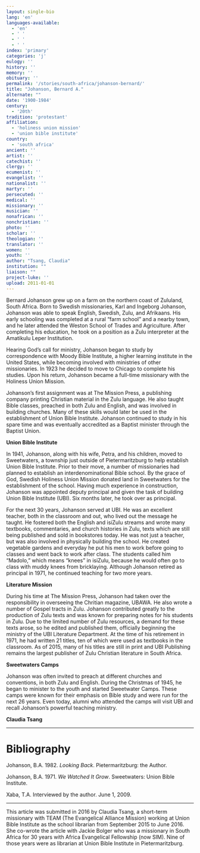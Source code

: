 ```yaml
---
layout: single-bio
lang: 'en'
languages-available:
  - 'en'
  - ' '
  - ' '
  - ' '
index: 'primary'
categories: 'j'
eulogy: ''
history: ''
memory: ''
obituary: ''
permalink: '/stories/south-africa/johanson-bernard/'
title: "Johanson, Bernard A."
alternate: ""
date: '1900-1984'
century:
  - '20th'
tradition: 'protestant'
affiliation:
  - 'holiness union mission'
  - 'union bible institute'
country:
  - 'south africa'
ancient: ''
artist: ''
catechist: ''
clergy: ''
ecumenist: ''
evangelist: ''
nationalist: ''
martyr: ''
persecuted: ''
medical: ''
missionary: ''
musician: ''
nonafrican: ''
nonchristian: ''
photo: ''
scholar: ''
theologian: ''
translator: ''
women: ''
youth: ''
author: "Tsang, Claudia"
institution: ""
liaison: ""
project-luke: ''
upload: 2011-01-01
---
```




Bernard Johanson grew up on a farm on the northern coast of Zululand, South Africa. Born to Swedish missionaries, Karl and Ingeborg Johanson, Johanson was able to speak English, Swedish, Zulu, and Afrikaans. His early schooling was completed at a rural “farm school” and a nearby town, and he later attended the Weston School of Trades and Agriculture. After completing his education, he took on a position as a Zulu interpreter at the Amatikulu Leper Institution.

Hearing God’s call for ministry, Johanson began to study by correspondence with Moody Bible Institute, a higher learning institute in the United States, while becoming involved with ministries of other missionaries. In 1923 he decided to move to Chicago to complete his studies. Upon his return, Johanson became a full-time missionary with the Holiness Union Mission.

Johanson’s first assignment was at The Mission Press, a publishing company printing Christian material in the Zulu language. He also taught Bible classes, preached in both Zulu and English, and was involved in building churches. Many of these skills would later be used in the establishment of Union Bible Institute. Johanson continued to study in his spare time and was eventually accredited as a Baptist minister through the Baptist Union.

**Union Bible Institute**

In 1941, Johanson, along with his wife, Petra, and his children, moved to Sweetwaters, a township just outside of Pietermaritzburg to help establish Union Bible Institute. Prior to their move, a number of missionaries had planned to establish an interdenominational Bible school. By the grace of God, Swedish Holiness Union Mission donated land in Sweetwaters for the establishment of the school. Having much experience in construction, Johanson was appointed deputy principal and given the task of building Union Bible Institute (UBI). Six months later, he took over as principal.

For the next 30 years, Johanson served at UBI. He was an excellent teacher, both in the classroom and out, who lived out the message he taught. He fostered both the English and isiZulu streams and wrote many textbooks, commentaries, and church histories in Zulu, texts which are still being published and sold in bookstores today. He was not just a teacher, but was also involved in physically building the school. He created vegetable gardens and everyday he put his men to work before going to classes and went back to work after class. The students called him “Madolo,” which means “knees” in isiZulu, because he would often go to class with muddy knees from bricklaying. Although Johanson retired as principal in 1971, he continued teaching for two more years.

**Literature Mission**

During his time at The Mission Press, Johanson had taken over the responsibility in overseeing the Chritian magazine, UBAWA. He also wrote a number of Gospel tracts in Zulu. Johanson contributed greatly to the production of Zulu texts and was known for preparing notes for his students in Zulu. Due to the limited number of Zulu resources, a demand for these texts arose, so he edited and published them, officially beginning the ministry of the UBI Literature Department. At the time of his retirement in 1971, he had written 21 titles, ten of which were used as textbooks in the classroom. As of 2015, many of his titles are still in print and UBI Publishing remains the largest publisher of Zulu Christian literature in South Africa.

**Sweetwaters Camps**

Johanson was often invited to preach at different churches and conventions, in both Zulu and English. During the Christmas of 1945, he began to minister to the youth and started Sweetwater Camps. These camps were known for their emphasis on Bible study and were run for the next 26 years. Even today, alumni who attended the camps will visit UBI and recall Johanson’s powerful teaching ministry.

**Claudia Tsang**

---

# Bibliography
Johanson, B.A. 1982. *Looking Back*. Pietermaritzburg: the Author.

Johanson, B.A. 1971. *We Watched It Grow*. Sweetwaters: Union Bible Institute.

Xaba, T.A.  Interviewed by the author.  June 1, 2009.

---

This article was submitted in 2016 by Claudia Tsang, a short-term missionary with TEAM (The Evangelical Alliance Mission) working at Union Bible Institute as the school librarian from September 2015 to June 2016. She co-wrote the article with Jackie Bolger who was a  missionary in South Africa for 30 years with Africa Evangelical Fellowship (now  SIM). Nine of those years were as librarian at Union Bible Institute in Pietermaritzburg.